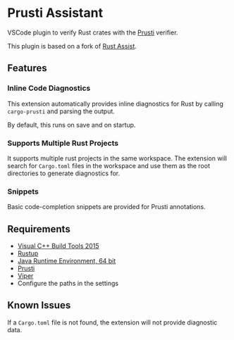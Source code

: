 Prusti Assistant
================

VSCode plugin to verify Rust crates with the [Prusti](http://www.pm.inf.ethz.ch/research/prusti.html) verifier.

This plugin is based on a fork of [Rust Assist](https://github.com/mooman219/rust-assist).

## Features

### Inline Code Diagnostics

This extension automatically provides inline diagnostics for Rust by calling `cargo-prusti` and parsing the output.

By default, this runs on save and on startup.

### Supports Multiple Rust Projects

It supports multiple rust projects in the same workspace. The extension will search for `Cargo.toml` files in the workspace and use them as the root directories to generate diagnostics for.

### Snippets

Basic code-completion snippets are provided for Prusti annotations.

## Requirements

* [Visual C++ Build Tools 2015](https://go.microsoft.com/fwlink/?LinkId=691126)
* [Rustup](https://rustup.rs/)
* [Java Runtime Environment, 64 bit](https://www.java.com/en/download/)
* [Prusti](http://www.pm.inf.ethz.ch/research/prusti.html)
* [Viper](http://viper.ethz.ch/downloads/)
* Configure the paths in the settings

## Known Issues

If a `Cargo.toml` file is not found, the extension will not provide diagnostic data.
